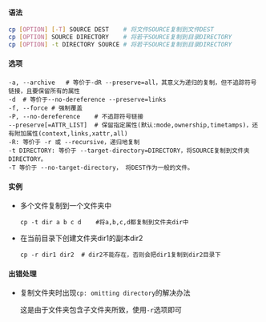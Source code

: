 #### 语法

```bash
cp [OPTION] [-T] SOURCE DEST	# 将文件SOURCE复制到文件DEST
cp [OPTION] SOURCE DIRECTORY	# 将若干SOURCE复制到目录DIRECTORY
cp [OPTION] -t DIRECTORY SOURCE	# 将若干SOURCE复制到目录DIRECTORY
```

#### 选项

```
-a, --archive	# 等价于-dR --preserve=all，其意义为递归的复制，但不追踪符号链接，且要保留所有的属性
-d	# 等价于--no-dereference --preserve=links
-f, --force	# 强制覆盖
-P, --no-dereference	# 不追踪符号链接
--preserve[=ATTR_LIST]	# 保留指定属性(默认:mode,ownership,timetamps)，还有附加属性(context,links,xattr,all)
-R: 等价于 -r 或 --recursive，递归地复制
-t DIRECTORY: 等价于 --target-directory=DIRECTORY，将SOURCE复制到文件夹DIRECTORY。
-T 等价于 --no-target-directory， 将DEST作为一般的文件。
```



#### 实例

- 多个文件复制到一个文件夹中

  `cp -t dir a b c d	#将a,b,c,d都复制到文件夹dir中`

- 在当前目录下创建文件夹dir1的副本dir2

  `cp -r dir1 dir2	# dir2不能存在，否则会把dir1复制到dir2目录下`


#### 出错处理

- 复制文件夹时出现`cp: omitting directory`的解决办法

  这是由于文件夹包含子文件夹所致，使用`-r`选项即可

